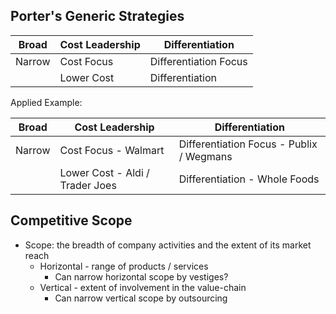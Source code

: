 ## Porter's Generic Strategies

| Broad  | Cost Leadership | Differentiation       |
| ------ | --------------- | --------------------- |
| Narrow | Cost Focus      | Differentiation Focus |
|        | Lower Cost      | Differentiation       |
Applied Example: 

| Broad  | Cost Leadership                 | Differentiation                          |
| ------ | ------------------------------- | ---------------------------------------- |
| Narrow | Cost Focus - Walmart            | Differentiation Focus - Publix / Wegmans |
|        | Lower Cost - Aldi / Trader Joes | Differentiation - Whole Foods            |


## Competitive Scope
- Scope: the breadth of company activities and the extent of its market reach
	- Horizontal - range of products / services
		- Can narrow horizontal scope by vestiges? 
	- Vertical - extent of involvement in the value-chain
		- Can narrow vertical scope by outsourcing